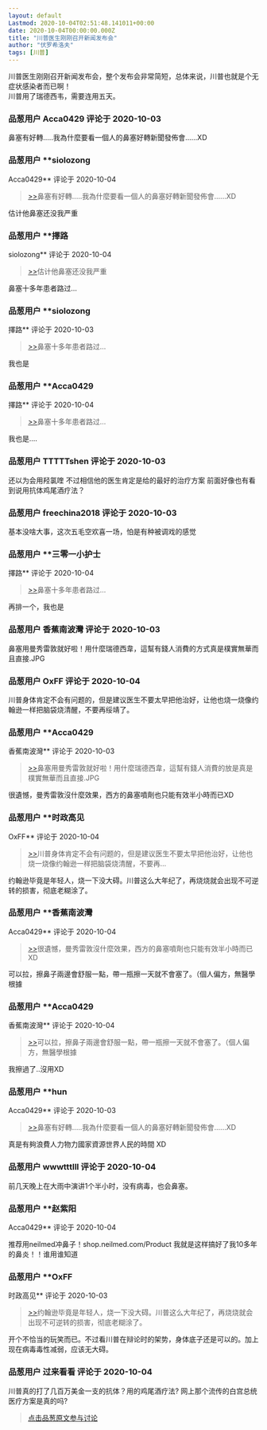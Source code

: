 ```yaml
---
layout: default
Lastmod: 2020-10-04T02:51:48.141011+00:00
date: 2020-10-04T00:00:00.000Z
title: "川普医生刚刚召开新闻发布会"
author: "伏罗希洛夫"
tags: [川普]
---
```


川普医生刚刚召开新闻发布会，整个发布会非常简短，总体来说，川普也就是个无症状感染者而已啊！  
川普用了瑞德西韦，需要连用五天。

            
### 品葱用户 **Acca0429** 评论于 2020-10-03
        
鼻塞有好轉.....我為什麼要看一個人的鼻塞好轉新聞發佈會......XD
        


            
### 品葱用户 **siolozong 
Acca0429** 评论于 2020-10-04
        
> [\>>]( "/article/item_id-509472#")鼻塞有好轉.....我為什麼要看一個人的鼻塞好轉新聞發佈會......XD

  
估计他鼻塞还没我严重
        


            
### 品葱用户 **擇路 
siolozong** 评论于 2020-10-04
        
> [\>>]( "/article/item_id-509475#")估计他鼻塞还没我严重

  
鼻塞十多年患者路过…
        


            
### 品葱用户 **siolozong 
擇路** 评论于 2020-10-03
        
> [\>>]( "/article/item_id-509483#")鼻塞十多年患者路过…

  
我也是
        


            
### 品葱用户 **Acca0429 
擇路** 评论于 2020-10-04
        
> [\>>]( "/article/item_id-509483#")鼻塞十多年患者路过…

  
  
  
我也是....
        


            
### 品葱用户 **TTTTTshen** 评论于 2020-10-03
        
还以为会用羟氯喹 不过相信他的医生肯定是给的最好的治疗方案 前面好像也有看到说用抗体鸡尾酒疗法？
        


            
### 品葱用户 **freechina2018** 评论于 2020-10-03
        
基本没啥大事，这次五毛空欢喜一场，怕是有种被调戏的感觉
        


            
### 品葱用户 **三零一小护士 
擇路** 评论于 2020-10-04
        
> [\>>]( "/article/item_id-509483#")鼻塞十多年患者路过…

  
  
再排一个，我也是
        


            
### 品葱用户 **香蕉南波灣** 评论于 2020-10-03
        
鼻塞用曼秀雷敦就好啦！用什麼瑞德西韋，這幫有錢人消費的方式真是樸實無華而且直接.JPG
        


            
### 品葱用户 **OxFF** 评论于 2020-10-04
        
川普身体肯定不会有问题的，但是建议医生不要太早把他治好，让他也烧一烧像约翰逊一样把脑袋烧清醒，不要再绥靖了。
        


            
### 品葱用户 **Acca0429 
香蕉南波灣** 评论于 2020-10-03
        
> [\>>]( "/article/item_id-509494#")鼻塞用曼秀雷敦就好啦！用什麼瑞德西韋，這幫有錢人消費的放是真是樸實無華而且直接.JPG

  
  
很遺憾，曼秀雷敦沒什麼效果，西方的鼻塞噴劑也只能有效半小時而已XD
        


            
### 品葱用户 **时政高见 
OxFF** 评论于 2020-10-04
        
> [\>>]( "/article/item_id-509497#")川普身体肯定不会有问题的，但是建议医生不要太早把他治好，让他也烧一烧像约翰逊一样把脑袋烧清醒，不要再...

  
约翰逊毕竟是年轻人，烧一下没大碍。川普这么大年纪了，再烧烧就会出现不可逆转的损害，彻底老糊涂了。
        


            
### 品葱用户 **香蕉南波灣 
Acca0429** 评论于 2020-10-04
        
> [\>>]( "/article/item_id-509499#")很遺憾，曼秀雷敦沒什麼效果，西方的鼻塞噴劑也只能有效半小時而已XD

  
可以拉，擦鼻子兩邊會舒服一點，帶一瓶擦一天就不會塞了。（個人偏方，無醫學根據
        


            
### 品葱用户 **Acca0429 
香蕉南波灣** 评论于 2020-10-04
        
> [\>>]( "/article/item_id-509505#")可以拉，擦鼻子兩邊會舒服一點，帶一瓶擦一天就不會塞了。（個人偏方，無醫學根據

  
  
我擦過了..沒用XD
        


            
### 品葱用户 **hun 
Acca0429** 评论于 2020-10-03
        
> [\>>]( "/article/item_id-509472#")鼻塞有好轉.....我為什麼要看一個人的鼻塞好轉新聞發佈會......XD

  
真是有夠浪費人力物力國家資源世界人民的時間 XD
        


            
### 品葱用户 **wwwtttlll** 评论于 2020-10-04
        
前几天晚上在大雨中演讲1个半小时，没有病毒，也会鼻塞。
        


            
### 品葱用户 **赵紫阳 
Acca0429** 评论于 2020-10-04
        
推荐用neilmed冲鼻子！shop.neilmed.com/Product 我就是这样搞好了我10多年的鼻炎！！谁用谁知道
        


            
### 品葱用户 **OxFF 
时政高见** 评论于 2020-10-03
        
> [\>>]( "/article/item_id-509502#")约翰逊毕竟是年轻人，烧一下没大碍。川普这么大年纪了，再烧烧就会出现不可逆转的损害，彻底老糊涂了。

  
开个不恰当的玩笑而已。不过看川普在辩论时的架势，身体底子还是可以的。加上现在病毒毒性减弱，应该无大碍。
        


            
### 品葱用户 **过来看看** 评论于 2020-10-04
        
川普真的打了几百万美金一支的抗体？用的鸡尾酒疗法? 网上那个流传的白宫总统医疗方案是真的吗?
        






> [点击品葱原文参与讨论](https://pincong.rocks/article/24710)

